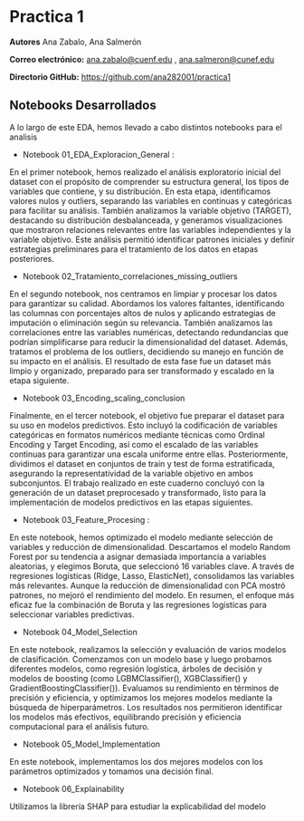 # Practica 1

**Autores** Ana Zabalo, Ana Salmerón 

**Correo electrónico:** ana.zabalo@cuenf.edu , ana.salmeron@cunef.edu

**Directorio GitHub:** https://github.com/ana282001/practica1

## Notebooks Desarrollados

A lo largo de este EDA, hemos llevado a cabo distintos notebooks para el analisis

- Notebook 01_EDA_Exploracion_General : 

En el primer notebook, hemos realizado el análisis exploratorio inicial del dataset con el propósito de comprender su estructura general, los tipos de variables que contiene, y su distribución. En esta etapa, identificamos valores nulos y outliers, separando las variables en continuas y categóricas para facilitar su análisis. También analizamos la variable objetivo (TARGET), destacando su distribución desbalanceada, y generamos visualizaciones que mostraron relaciones relevantes entre las variables independientes y la variable objetivo. Este análisis permitió identificar patrones iniciales y definir estrategias preliminares para el tratamiento de los datos en etapas posteriores.

- Notebook 02_Tratamiento_correlaciones_missing_outliers

En el segundo notebook, nos centramos en limpiar y procesar los datos para garantizar su calidad. Abordamos los valores faltantes, identificando las columnas con porcentajes altos de nulos y aplicando estrategias de imputación o eliminación según su relevancia. También analizamos las correlaciones entre las variables numéricas, detectando redundancias que podrían simplificarse para reducir la dimensionalidad del dataset. Además, tratamos el problema de los outliers, decidiendo su manejo en función de su impacto en el análisis. El resultado de esta fase fue un dataset más limpio y organizado, preparado para ser transformado y escalado en la etapa siguiente.

- Notebook 03_Encoding_scaling_conclusion

Finalmente, en el tercer notebook, el objetivo fue preparar el dataset para su uso en modelos predictivos. Esto incluyó la codificación de variables categóricas en formatos numéricos mediante técnicas como Ordinal Encoding y Target Encoding, así como el escalado de las variables continuas para garantizar una escala uniforme entre ellas. Posteriormente, dividimos el dataset en conjuntos de train y test de forma estratificada, asegurando la representatividad de la variable objetivo en ambos subconjuntos. El trabajo realizado en este cuaderno concluyó con la generación de un dataset preprocesado y transformado, listo para la implementación de modelos predictivos en las etapas siguientes.

- Notebook 03_Feature_Procesing : 

En este notebook, hemos optimizado el modelo mediante selección de variables y reducción de dimensionalidad. Descartamos el modelo Random Forest por su tendencia a asignar demasiada importancia a variables aleatorias, y elegimos Boruta, que seleccionó 16 variables clave. A través de regresiones logísticas (Ridge, Lasso, ElasticNet), consolidamos las variables más relevantes. Aunque la reducción de dimensionalidad con PCA mostró patrones, no mejoró el rendimiento del modelo. En resumen, el enfoque más eficaz fue la combinación de Boruta y las regresiones logísticas para seleccionar variables predictivas.

- Notebook 04_Model_Selection

En este notebook, realizamos la selección y evaluación de varios modelos de clasificación. Comenzamos con un modelo base y luego probamos diferentes modelos, como regresión logística, árboles de decisión y modelos de boosting (como LGBMClassifier(), XGBClassifier() y GradientBoostingClassifier()). Evaluamos su rendimiento en términos de precisión y eficiencia, y optimizamos los mejores modelos mediante la búsqueda de hiperparámetros. Los resultados nos permitieron identificar los modelos más efectivos, equilibrando precisión y eficiencia computacional para el análisis futuro.

- Notebook 05_Model_Implementation

En este notebook, implementamos los dos mejores modelos con los parámetros optimizados y tomamos una decisión final.

- Notebook 06_Explainability

Utilizamos la librería SHAP para estudiar la explicabilidad del modelo
